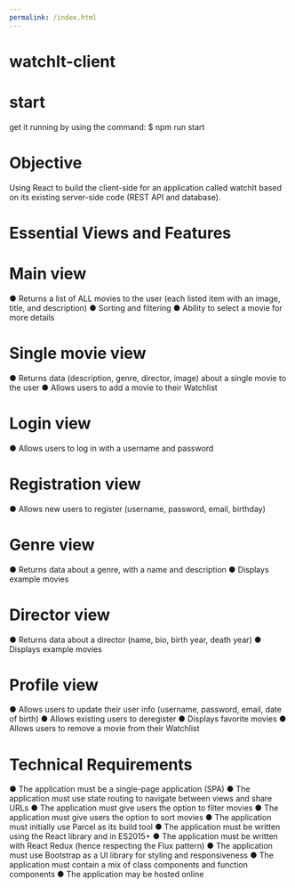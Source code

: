 ```yaml
---
permalink: /index.html
---
```


# watchIt-client

# start
get it running by using the command: $ npm run start
 
# Objective

Using React to build the client-side for an application called watchIt based on its existing server-side code (REST API and database).


# Essential Views and Features

# Main view
● Returns a list of ALL movies to the user (each listed item with an image, title, and description)
● Sorting and filtering
● Ability to select a movie for more details 
# Single movie view
● Returns data (description, genre, director, image) about a single movie to the user
● Allows users to add a movie to their Watchlist
# Login view
● Allows users to log in with a username and password
# Registration view
● Allows new users to register (username, password, email, birthday)
# Genre view
● Returns data about a genre, with a name and description
● Displays example movies
# Director view
● Returns data about a director (name, bio, birth year, death year)
● Displays example movies
# Profile view
● Allows users to update their user info (username, password, email, date of birth)
● Allows existing users to deregister
● Displays favorite movies
● Allows users to remove a movie from their Watchlist

# Technical Requirements

● The application must be a single-page application (SPA)
● The application must use state routing to navigate between views and share URLs
● The application must give users the option to filter movies
● The application must give users the option to sort movies
● The application must initially use Parcel as its build tool
● The application must be written using the React library and in ES2015+
● The application must be written with React Redux (hence respecting the Flux pattern)
● The application must use Bootstrap as a UI library for styling and responsiveness
● The application must contain a mix of class components and function components
● The application may be hosted online

